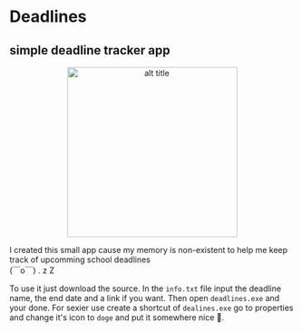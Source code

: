 # Deadlines 
## simple deadline tracker app

<p align="center">
    <img alt="alt title" width="300px" heigth="300px" src="doge.ico"/>
</p>

I created this small app cause my memory is non-existent to help me keep track of upcomming school deadlines <br>
 (￣o￣) . z Z


To use it just download the source. In the `info.txt` file input the deadline name, the end date and a link if 
you want. Then open `deadlines.exe` and your done. For sexier use create a shortcut of `dealines.exe` go to 
properties and change it's icon to `doge` and put it somewhere nice 🙂. 

